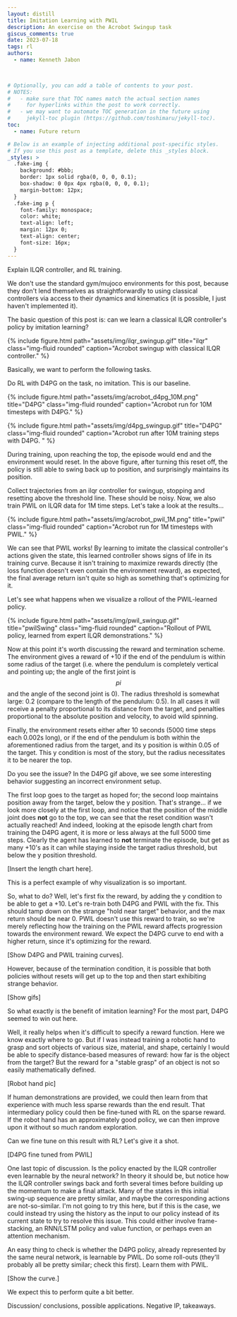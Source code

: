 ```yaml
---
layout: distill
title: Imitation Learning with PWIL
description: An exercise on the Acrobot Swingup task
giscus_comments: true
date: 2023-07-18
tags: rl 
authors:
  - name: Kenneth Jabon

  

# Optionally, you can add a table of contents to your post.
# NOTES:
#   - make sure that TOC names match the actual section names
#     for hyperlinks within the post to work correctly.
#   - we may want to automate TOC generation in the future using
#     jekyll-toc plugin (https://github.com/toshimaru/jekyll-toc).
toc:
  - name: Future return

# Below is an example of injecting additional post-specific styles.
# If you use this post as a template, delete this _styles block.
_styles: >
  .fake-img {
    background: #bbb;
    border: 1px solid rgba(0, 0, 0, 0.1);
    box-shadow: 0 0px 4px rgba(0, 0, 0, 0.1);
    margin-bottom: 12px;
  }
  .fake-img p {
    font-family: monospace;
    color: white;
    text-align: left;
    margin: 12px 0;
    text-align: center;
    font-size: 16px;
  }
---
```


Explain ILQR controller, and RL training.

We don't use the standard gym/mujoco environments for this post, because they don't lend themselves as straightforwardly to using classical controllers via access to their dynamics and kinematics (it is possible, I just haven't implemented it).

The basic question of this post is: can we learn a classical ILQR controller's policy by imitation learning?

<div class="row">
<div class="col">
</div>
<div class="col-8">
{% include figure.html path="assets/img/ilqr_swingup.gif" title="ilqr" class="img-fluid rounded" caption="Acrobot swingup with classical ILQR controller." %} 
</div>
 <div class="col">
</div>
</div>



Basically, we want to perform the following tasks.

Do RL with D4PG on the task, no imitation. This is our baseline. 

{% include figure.html path="assets/img/acrobot_d4pg_10M.png" title="D4PG" class="img-fluid rounded" caption="Acrobot run for 10M timesteps with D4PG." %} 


<div class="row">
<div class="col">
</div>
<div class="col-8">
{% include figure.html path="assets/img/d4pg_swingup.gif" title="D4PG" class="img-fluid rounded" caption="Acrobot run after 10M training steps with D4PG. " %} 
</div>
 <div class="col">
</div>
</div>

During training, upon reaching the top, the episode would end and the environment would reset. In the above figure, after turning this reset off, the policy is still able to swing back up to position, and surprisingly maintains its position.

Collect trajectories from an ilqr controller for swingup, stopping and resetting above the threshold line.
These should be noisy.
Now, we also train PWIL on ILQR data for 1M time steps. Let's take a look at the results...

{% include figure.html path="assets/img/acrobot_pwil_1M.png" title="pwil" class="img-fluid rounded" caption="Acrobot run for 1M timesteps with PWIL." %} 

We can see that PWIL works! By learning to imitate the classical controller's actions given the state, this learned controller shows signs of life in its training curve. Because it isn't training to maximize rewards directly (the loss function doesn't even contain the environment reward), as expected, the final average return isn't quite so high as something that's optimizing for it.

Let's see what happens when we visualize a rollout of the PWIL-learned policy.



<div class="row">
<div class="col">
</div>
<div class="col-8">
{% include figure.html path="assets/img/pwil_swingup.gif" title="pwilSwing" class="img-fluid rounded" caption="Rollout of PWIL policy, learned from expert ILQR demonstrations." %} 
</div>
 <div class="col">
</div>
</div>


Now at this point it's worth discussing the reward and termination scheme. The environment gives a reward of +10 if the end of the pendulum is within some radius of the target (i.e. where the pendulum is completely vertical and pointing up; the angle of the first joint is $$pi$$ and the angle of the second joint is 0). The radius threshold is somewhat large: 0.2 (compare to the length of the pendulum: 0.5). In all cases it will receive a penalty proportional to its distance from the target, and penalties proportional to the absolute position and velocity, to avoid wild spinning.

Finally, the environment resets either after 10 seconds (5000 time steps each 0.002s long), or if the end of the pendulum is both within the aforementioned radius from the target, and its y position is within 0.05 of the target. This y condition is most of the story, but the radius necessitates it to be nearer the top.

Do you see the issue? In the D4PG gif above, we see some interesting behavior suggesting an incorrect environment setup.

The first loop goes to the target as hoped for; the second loop maintains position away from the target, below the y position. That's strange... if we look more closely at the first loop, and notice that the position of the middle joint does **not** go to the top, we can see that the reset condition wasn't actually reached! And indeed, looking at the episode length chart from training the D4PG agent, it is more or less always at the full 5000 time steps. Clearly the agent has learned to **not** terminate the episode, but get as many +10's as it can while staying inside the target radius threshold, but below the y position threshold.

[Insert the length chart here]. 

This is a perfect example of why visualization is so important.

So, what to do? Well, let's first fix the reward, by adding the y condition to be able to get a +10. Let's re-train both D4PG and PWIL with the fix. This should tamp down on the strange "hold near target" behavior, and the max return should be near 0. PWIL doesn't use this reward to train, so we're merely reflecting how the training on the PWIL reward affects progression towards the environment reward. We expect the D4PG curve to end with a higher return, since it's optimizing for the reward. 

[Show D4PG and PWIL training curves].

However, because of the termination condition, it is possible that both policies without resets will get up to the top and then start exhibiting strange behavior.

[Show gifs]

So what exactly is the benefit of imitation learning? For the most part, D4PG seemed to win out here.

Well, it really helps when it's difficult to specify a reward function. Here we know exactly where to go. But if I was instead training a robotic hand to grasp and sort objects of various size, material, and shape, certainly I would be able to specify distance-based measures of reward: how far is the object from the target? But the reward for a "stable grasp" of an object is not so easily mathematically defined. 

[Robot hand pic]

If human demonstrations are provided, we could then learn from that experience with much less sparse rewards than the end result. That intermediary policy could then be fine-tuned with RL on the sparse reward. If the robot hand has an approximately good policy, we can then improve upon it without so much random exploration.

Can we fine tune on this result with RL? Let's give it a shot.

[D4PG fine tuned from PWIL]

One last topic of discussion. Is the policy enacted by the ILQR controller even learnable by the neural network? In theory it should be, but notice how the ILQR controller swings back and forth several times before building up the momentum to make a final attack. Many of the states in this initial swing-up sequence are pretty similar, and maybe the corresponding actions are not-so-similar. I'm not going to try this here, but if this is the case, we could instead try using the history as the input to our policy instead of its current state to try to resolve this issue. This could either involve frame-stacking, an RNN/LSTM policy and value function, or perhaps even an attention mechanism. 

An easy thing to check is whether the D4PG policy, already represented by the same neural network, is learnable by PWIL. 
Do some roll-outs (they'll probably all be pretty similar; check this first). Learn them with PWIL. 

[Show the curve.]

We expect this to perform quite a bit better.



Discussion/ conclusions, possible applications. Negative IP, takeaways.
